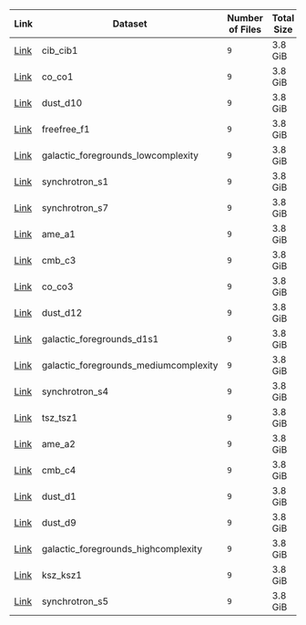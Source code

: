 |                               Link                                |                Dataset                | Number of Files | Total Size |
| ----------------------------------------------------------------- | ------------------------------------- | --------------- | ---------- |
| [Link](panexv1-planck-cib_cib1.html)                              | cib_cib1                              | `9`             | 3.8 GiB    |
| [Link](panexv1-planck-co_co1.html)                                | co_co1                                | `9`             | 3.8 GiB    |
| [Link](panexv1-planck-dust_d10.html)                              | dust_d10                              | `9`             | 3.8 GiB    |
| [Link](panexv1-planck-freefree_f1.html)                           | freefree_f1                           | `9`             | 3.8 GiB    |
| [Link](panexv1-planck-galactic_foregrounds_lowcomplexity.html)    | galactic_foregrounds_lowcomplexity    | `9`             | 3.8 GiB    |
| [Link](panexv1-planck-synchrotron_s1.html)                        | synchrotron_s1                        | `9`             | 3.8 GiB    |
| [Link](panexv1-planck-synchrotron_s7.html)                        | synchrotron_s7                        | `9`             | 3.8 GiB    |
| [Link](panexv1-planck-ame_a1.html)                                | ame_a1                                | `9`             | 3.8 GiB    |
| [Link](panexv1-planck-cmb_c3.html)                                | cmb_c3                                | `9`             | 3.8 GiB    |
| [Link](panexv1-planck-co_co3.html)                                | co_co3                                | `9`             | 3.8 GiB    |
| [Link](panexv1-planck-dust_d12.html)                              | dust_d12                              | `9`             | 3.8 GiB    |
| [Link](panexv1-planck-galactic_foregrounds_d1s1.html)             | galactic_foregrounds_d1s1             | `9`             | 3.8 GiB    |
| [Link](panexv1-planck-galactic_foregrounds_mediumcomplexity.html) | galactic_foregrounds_mediumcomplexity | `9`             | 3.8 GiB    |
| [Link](panexv1-planck-synchrotron_s4.html)                        | synchrotron_s4                        | `9`             | 3.8 GiB    |
| [Link](panexv1-planck-tsz_tsz1.html)                              | tsz_tsz1                              | `9`             | 3.8 GiB    |
| [Link](panexv1-planck-ame_a2.html)                                | ame_a2                                | `9`             | 3.8 GiB    |
| [Link](panexv1-planck-cmb_c4.html)                                | cmb_c4                                | `9`             | 3.8 GiB    |
| [Link](panexv1-planck-dust_d1.html)                               | dust_d1                               | `9`             | 3.8 GiB    |
| [Link](panexv1-planck-dust_d9.html)                               | dust_d9                               | `9`             | 3.8 GiB    |
| [Link](panexv1-planck-galactic_foregrounds_highcomplexity.html)   | galactic_foregrounds_highcomplexity   | `9`             | 3.8 GiB    |
| [Link](panexv1-planck-ksz_ksz1.html)                              | ksz_ksz1                              | `9`             | 3.8 GiB    |
| [Link](panexv1-planck-synchrotron_s5.html)                        | synchrotron_s5                        | `9`             | 3.8 GiB    |
